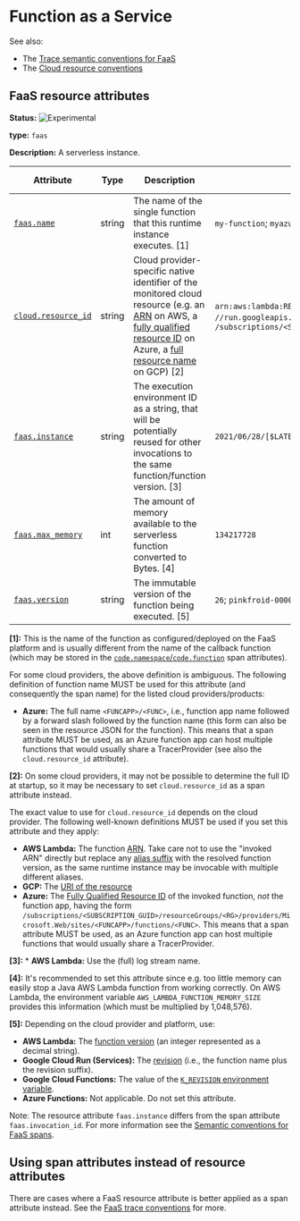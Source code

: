 # Function as a Service

See also:

- The [Trace semantic conventions for FaaS](/docs/faas/faas-spans.md)
- The [Cloud resource conventions](cloud.md)

## FaaS resource attributes

<!-- semconv faas_resource -->
<!-- NOTE: THIS TEXT IS AUTOGENERATED. DO NOT EDIT BY HAND. -->
<!-- see templates/registry/markdown/snippet.md.j2 -->
<!-- prettier-ignore-start -->
<!-- markdownlint-capture -->
<!-- markdownlint-disable -->


**Status:** ![Experimental](https://img.shields.io/badge/-experimental-blue)

**type:** `faas`

**Description:** A serverless instance.

| Attribute  | Type | Description  | Examples  | [Requirement Level](https://opentelemetry.io/docs/specs/semconv/general/attribute-requirement-level/) | Stability |
|---|---|---|---|---|---|
| [`faas.name`](/docs/attributes-registry/faas.md) | string | The name of the single function that this runtime instance executes. [1] | `my-function`; `myazurefunctionapp/some-function-name` | `Required` | ![Experimental](https://img.shields.io/badge/-experimental-blue) |
| [`cloud.resource_id`](/docs/attributes-registry/cloud.md) | string | Cloud provider-specific native identifier of the monitored cloud resource (e.g. an [ARN](https://docs.aws.amazon.com/general/latest/gr/aws-arns-and-namespaces.html) on AWS, a [fully qualified resource ID](https://learn.microsoft.com/rest/api/resources/resources/get-by-id) on Azure, a [full resource name](https://cloud.google.com/apis/design/resource_names#full_resource_name) on GCP) [2] | `arn:aws:lambda:REGION:ACCOUNT_ID:function:my-function`; `//run.googleapis.com/projects/PROJECT_ID/locations/LOCATION_ID/services/SERVICE_ID`; `/subscriptions/<SUBSCRIPTION_GUID>/resourceGroups/<RG>/providers/Microsoft.Web/sites/<FUNCAPP>/functions/<FUNC>` | `Recommended` | ![Experimental](https://img.shields.io/badge/-experimental-blue) |
| [`faas.instance`](/docs/attributes-registry/faas.md) | string | The execution environment ID as a string, that will be potentially reused for other invocations to the same function/function version. [3] | `2021/06/28/[$LATEST]2f399eb14537447da05ab2a2e39309de` | `Recommended` | ![Experimental](https://img.shields.io/badge/-experimental-blue) |
| [`faas.max_memory`](/docs/attributes-registry/faas.md) | int | The amount of memory available to the serverless function converted to Bytes. [4] | `134217728` | `Recommended` | ![Experimental](https://img.shields.io/badge/-experimental-blue) |
| [`faas.version`](/docs/attributes-registry/faas.md) | string | The immutable version of the function being executed. [5] | `26`; `pinkfroid-00002` | `Recommended` | ![Experimental](https://img.shields.io/badge/-experimental-blue) |

**[1]:** This is the name of the function as configured/deployed on the FaaS
platform and is usually different from the name of the callback
function (which may be stored in the
[`code.namespace`/`code.function`](/docs/general/attributes.md#source-code-attributes)
span attributes).

For some cloud providers, the above definition is ambiguous. The following
definition of function name MUST be used for this attribute
(and consequently the span name) for the listed cloud providers/products:

* **Azure:**  The full name `<FUNCAPP>/<FUNC>`, i.e., function app name
  followed by a forward slash followed by the function name (this form
  can also be seen in the resource JSON for the function).
  This means that a span attribute MUST be used, as an Azure function
  app can host multiple functions that would usually share
  a TracerProvider (see also the `cloud.resource_id` attribute).

**[2]:** On some cloud providers, it may not be possible to determine the full ID at startup,
so it may be necessary to set `cloud.resource_id` as a span attribute instead.

The exact value to use for `cloud.resource_id` depends on the cloud provider.
The following well-known definitions MUST be used if you set this attribute and they apply:

* **AWS Lambda:** The function [ARN](https://docs.aws.amazon.com/general/latest/gr/aws-arns-and-namespaces.html).
  Take care not to use the "invoked ARN" directly but replace any
  [alias suffix](https://docs.aws.amazon.com/lambda/latest/dg/configuration-aliases.html)
  with the resolved function version, as the same runtime instance may be invocable with
  multiple different aliases.
* **GCP:** The [URI of the resource](https://cloud.google.com/iam/docs/full-resource-names)
* **Azure:** The [Fully Qualified Resource ID](https://docs.microsoft.com/rest/api/resources/resources/get-by-id) of the invoked function,
  *not* the function app, having the form
  `/subscriptions/<SUBSCRIPTION_GUID>/resourceGroups/<RG>/providers/Microsoft.Web/sites/<FUNCAPP>/functions/<FUNC>`.
  This means that a span attribute MUST be used, as an Azure function app can host multiple functions that would usually share
  a TracerProvider.

**[3]:** * **AWS Lambda:** Use the (full) log stream name.

**[4]:** It's recommended to set this attribute since e.g. too little memory can easily stop a Java AWS Lambda function from working correctly. On AWS Lambda, the environment variable `AWS_LAMBDA_FUNCTION_MEMORY_SIZE` provides this information (which must be multiplied by 1,048,576).

**[5]:** Depending on the cloud provider and platform, use:

* **AWS Lambda:** The [function version](https://docs.aws.amazon.com/lambda/latest/dg/configuration-versions.html)
  (an integer represented as a decimal string).
* **Google Cloud Run (Services):** The [revision](https://cloud.google.com/run/docs/managing/revisions)
  (i.e., the function name plus the revision suffix).
* **Google Cloud Functions:** The value of the
  [`K_REVISION` environment variable](https://cloud.google.com/functions/docs/env-var#runtime_environment_variables_set_automatically).
* **Azure Functions:** Not applicable. Do not set this attribute.

<!-- markdownlint-restore -->
<!-- prettier-ignore-end -->
<!-- END AUTOGENERATED TEXT -->
<!-- endsemconv -->

Note: The resource attribute `faas.instance` differs from the span attribute `faas.invocation_id`. For more information see the [Semantic conventions for FaaS spans](/docs/faas/faas-spans.md#difference-between-invocation-and-instance).

## Using span attributes instead of resource attributes

There are cases where a FaaS resource attribute is better applied as a span
attribute instead.
See the [FaaS trace conventions](/docs/faas/faas-spans.md) for more.

